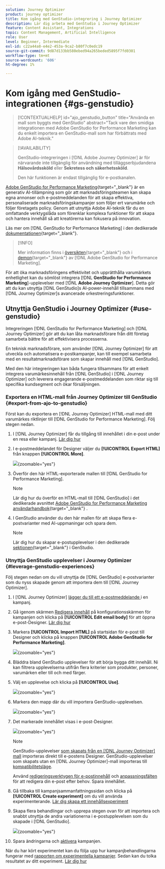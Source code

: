 ```yaml
---
solution: Journey Optimizer
product: journey optimizer
title: Kom igång med GenStudio-integrering i Journey Optimizer
description: Lär dig arbeta med GenStudio i Journey Optimizer
feature: Content Assistant, Integrations
topic: Content Management, Artificial Intelligence
role: User
level: Beginner, Intermediate
exl-id: c22a44a8-e4e2-453a-9ca2-b80f7c0edc19
source-git-commit: 9d87d133bb580ebed94a265beded5895f7fd0301
workflow-type: tm+mt
source-wordcount: '606'
ht-degree: 1%

---
```


# Kom igång med GenStudio-integrationen {#gs-genstudio}

>[!CONTEXTUALHELP]
>id="ajo_genstudio_button"
>title="Använda en mall som byggts med GenStudio"
>abstract="Tack vare den smidiga integrationen med Adobe GenStudio for Performance Marketing kan du enkelt importera en GenStudio-mall som har förbättrats med Adobe AI-teknik."

>[!AVAILABILITY]
>
>GenStudio-integreringen i [!DNL Adobe Journey Optimizer] är för närvarande inte tillgänglig för användning med tilläggserbjudandena **Hälsovårdssköld** eller **Sekretess och säkerhetssköld**.
>
>Den här funktionen är endast tillgänglig för e-postkanalen.

[Adobe GenStudio for Performance Marketing](https://business.adobe.com/products/genstudio-for-performance-marketing.html){target="_blank"} är en generativ AI-tillämpning som gör att marknadsföringsteamen kan skapa egna annonser och e-postmeddelanden för att skapa effektiva, personaliserade marknadsföringskampanjer som följer ert varumärke och följer företagets policy. Genom att utnyttja Adobe AI-teknik får du en omfattande verktygslåda som förenklar komplexa funktioner för att skapa och hantera innehåll så att kreatörerna kan fokusera på innovation.

Läs mer om [!DNL GenStudio for Performance Marketing] i den dedikerade [dokumentationen](https://experienceleague.adobe.com/en/docs/genstudio-for-performance-marketing/user-guide/home){target="_blank"}.

>[!INFO]
>
>Mer information finns i [översikten](https://business.adobe.com/products/genstudio-for-performance-marketing.html#watch-overview){target="_blank"} och i [demon](https://business.adobe.com/products/genstudio-for-performance-marketing.html#demo){target="_blank"} av [!DNL Adobe GenStudio for Performance Marketing].

<!--To access the GenStudio integration in [!DNL Adobe Journey Optimizer] feature, users need to be granted the **xxx** permission. [Learn more](../administration/permissions.md)

>[!IMPORTANT]
>
>* Before starting using this capability, read out related [Guardrails and Limitations](#generative-guardrails).-->

För att öka marknadsföringens effektivitet och upprätthålla varumärkets enhetlighet kan du sömlöst integrera [!DNL **GenStudio for Performance Marketing**]-upplevelser med [!DNL **Adobe Journey Optimizer**]. Detta gör att du kan utnyttja [!DNL GenStudio]s AI-power-innehåll tillsammans med [!DNL Journey Optimizer]s avancerade orkestreringsfunktioner.

<!--![](../rn/assets/do-not-localize/genstudio.gif)-->

<!--Guardrails and limitations {#genstudio-guardrails}

General guidelines for using the GenStudio integration in [!DNL Adobe Journey Optimizer] for email generation are listed below:

See if guidelines/limitations such as the ones listed [here](gs-generative.md#generative-guardrails) for AI Assistant can apply.

The following limitations apply to GenStudio integration in [!DNL Adobe Journey Optimizer]:-->

## Utnyttja GenStudio i Journey Optimizer {#use-genstudio}

Integreringen [!DNL GenStudio for Performance Marketing] och [!DNL Journey Optimizer] gör att du kan låta marknadsförare från ditt företag samarbeta bättre för att effektivisera processerna.

En teknisk marknadsförare, som använder [!DNL Journey Optimizer] för att utveckla och automatisera e-postkampanjer, kan till exempel samarbeta med en resultatmarknadsförare som skapar innehåll med [!DNL GenStudio].

Med den här integreringen kan båda fungera tillsammans för att enkelt integrera varumärkesinnehåll från [!DNL GenStudio] i [!DNL Journey Optimizer] och leverera engagerande e-postmeddelanden som riktar sig till specifika kundsegment och ökar försäljningen.

### Exportera en HTML-mall från Journey Optimizer till GenStudio {#export-from-ajo-to-genstudio}

Först kan du exportera en [!DNL Journey Optimizer] HTML-mall med ditt varumärkes riktlinjer till [!DNL GenStudio for Performance Marketing]. Följ stegen nedan.

1. I [!DNL Journey Optimizer] får du tillgång till innehållet i din e-post under en resa eller kampanj. [Lär dig hur](../email/get-started-email-design.md#key-steps)

1. I e-postmeddelandet för Designer väljer du **[!UICONTROL Export HTML]** från knappen **[!UICONTROL More]**.

   ![](assets/genstudio-export-template.png){zoomable="yes"}

1. Överför den här HTML-exporterade mallen till [!DNL GenStudio for Performance Marketing]. <!--Make sure you detect the fields that the generative AI uses to insert content in order to create an actionable template.-->

   >[!NOTE]
   >
   >Lär dig hur du överför en HTML-mall till [!DNL GenStudio] i det dedikerade avsnittet [Adobe GenStudio for Performance Marketing användarhandbok](https://experienceleague.adobe.com/en/docs/genstudio-for-performance-marketing/user-guide/content/templates/use-templates#templates-from-ajo-and-marketo){target="_blank"} .

1. I GenStudio använder du den här mallen för att skapa flera e-postvarianter med AI-uppmaningar och spara dem.

   >[!NOTE]
   >
   >Lär dig hur du skapar e-postupplevelser i den dedikerade [sektionen](https://experienceleague.adobe.com/en/docs/genstudio-for-performance-marketing/user-guide/create/create-email-experience){target="_blank"} i GenStudio.

### Utnyttja GenStudio upplevelser i Journey Optimizer {#leverage-genstudio-experiences}

Följ stegen nedan om du vill utnyttja de [!DNL GenStudio] e-postvarianter som du nyss skapade genom att importera dem till [!DNL Journey Optimizer].

1. I [!DNL Journey Optimizer] [lägger du till ett e-postmeddelande ](../email/create-email.md) i en kampanj.

1. Gå igenom skärmen [Redigera innehåll](../email/create-email.md#define-email-content) på konfigurationsskärmen för kampanjen och klicka på **[!UICONTROL Edit email body]** för att öppna e-post-Designer. [Lär dig hur](../email/get-started-email-design.md#key-steps)

1. Markera **[!UICONTROL Import HTML]** på startsidan för e-post till Designer och klicka på knappen **[!UICONTROL Adobe GenStudio for Performance Marketing]**.

   ![](assets/genstudio-pem-import-email.png){zoomable="yes"}

1. Bläddra bland GenStudio upplevelser för att börja bygga ditt innehåll. Ni kan filtrera upplevelserna utifrån flera kriterier som produkter, personer, varumärken eller till och med färger.

   <!--![](assets/genstudio-filter-experiences.png){zoomable="yes"}-->

1. Välj en upplevelse och klicka på **[!UICONTROL Use]**.

   ![](assets/genstudio-use-experience.png){zoomable="yes"}

1. Markera den mapp där du vill importera GenStudio-upplevelsen.

   ![](assets/genstudio-choose-destination.png){zoomable="yes"}

1. Det markerade innehållet visas i e-post-Designer.

   ![](assets/genstudio-email-content.png){zoomable="yes"}

   >[!NOTE]
   >
   >GenStudio-upplevelser [ som skapats från en [!DNL Journey Optimizer] mall](#export-from-ajo-to-genstudio) importeras direkt till e-postens Designer. GenStudio-upplevelser som skapats utan en [!DNL Journey Optimizer]-mall importeras till [kompatibilitetsläge](../email/existing-content.md).

   Använd [redigeringsverktygen för e-postinnehåll](../email/content-from-scratch.md) och [anpassningsfälten](../personalization/personalize.md) för att redigera din e-post efter behov. Spara innehållet.

1. Gå tillbaka till kampanjsammanfattningssidan och klicka på **[!UICONTROL Create experiment]** om du vill använda experimenterande. [Lär dig skapa ett innehållsexperiment](../content-management/content-experiment.md)

   <!--![](assets/genstudio-create-experiment.png){zoomable="yes"}-->

1. Skapa flera behandlingar och upprepa stegen ovan för att importera och snabbt utnyttja de andra variationerna i e-postupplevelsen som du skapade i [!DNL GenStudio].

   ![](assets/genstudio-define-treatments.png){zoomable="yes"}

1. Spara ändringarna och [aktivera](../campaigns/review-activate-campaign.md) kampanjen.

När du har kört experimentet kan du följa upp hur kampanjbehandlingarna fungerar med [rapporten om experimentella kampanjer](../reports/campaign-global-report-cja-experimentation.md). Sedan kan du tolka resultatet av ditt experiment. [Lär dig hur](../content-management/get-started-experiment.md#interpret-results)
